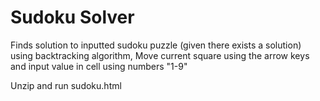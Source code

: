 # Sudoku Solver

Finds solution to inputted sudoku puzzle (given there exists a solution) using backtracking algorithm,
Move current square using the arrow keys and input value in cell using numbers "1-9"

Unzip and run sudoku.html
